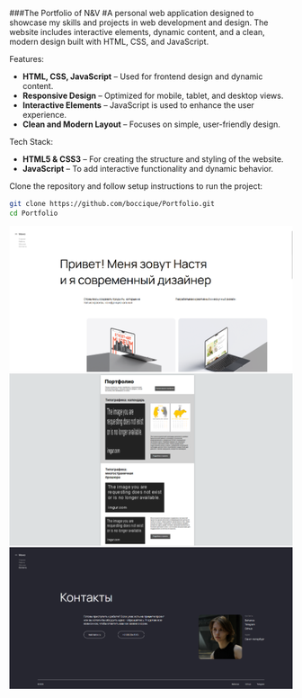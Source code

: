 ###The Portfolio of N&V
#A personal web application designed to showcase my skills and projects in web development and design. The website includes interactive elements, dynamic content, and a clean, modern design built with HTML, CSS, and JavaScript.

Features:
 - **HTML, CSS, JavaScript** – Used for frontend design and dynamic content.    
 - **Responsive Design** – Optimized for mobile, tablet, and desktop views.    
 - **Interactive Elements** – JavaScript is used to enhance the user experience.     
 - **Clean and Modern Layout** – Focuses on simple, user-friendly design.

Tech Stack:
 - **HTML5 & CSS3** – For creating the structure and styling of the website.    
 - **JavaScript** – To add interactive functionality and dynamic behavior.

Clone the repository and follow setup instructions to run the project:

```sh
git clone https://github.com/boccique/Portfolio.git
cd Portfolio
```

![imgage](images/img-1.png)
![imgage](images/img-2.png)
![imgage](images/img-3.png)

